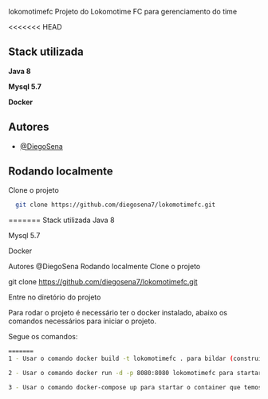 lokomotimefc
Projeto do Lokomotime FC para gerenciamento do time

<<<<<<< HEAD
## Stack utilizada

**Java 8** 

**Mysql 5.7** 

**Docker** 

## Autores

- [@DiegoSena](https://github.com/diegosena7)


## Rodando localmente

Clone o projeto

```bash
  git clone https://github.com/diegosena7/lokomotimefc.git
```

=======
Stack utilizada
Java 8

Mysql 5.7

Docker

Autores
@DiegoSena
Rodando localmente
Clone o projeto

git clone https://github.com/diegosena7/lokomotimefc.git
  
Entre no diretório do projeto

Para rodar o projeto é necessário ter o docker instalado, abaixo os comandos necessários para iniciar o projeto.

Segue os comandos:


```bash
=======
1 - Usar o comando docker build -t lokomotimefc . para bildar (construir) a imagem do projeto.
```

```bash
2 - Usar o comando docker run -d -p 8080:8080 lokomotimefc para startar o projeto, com isso temos o projeto rodando na porta 8080.
```

```bash
3 - Usar o comando docker-compose up para startar o container que temos a base de dados.
```
